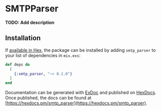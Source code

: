 # SMTPParser

**TODO: Add description**

## Installation

If [available in Hex](https://hex.pm/docs/publish), the package can be installed
by adding `smtp_parser` to your list of dependencies in `mix.exs`:

```elixir
def deps do
  [
    {:smtp_parser, "~> 0.1.0"}
  ]
end
```

Documentation can be generated with [ExDoc](https://github.com/elixir-lang/ex_doc)
and published on [HexDocs](https://hexdocs.pm). Once published, the docs can
be found at [https://hexdocs.pm/smtp_parser](https://hexdocs.pm/smtp_parser).

